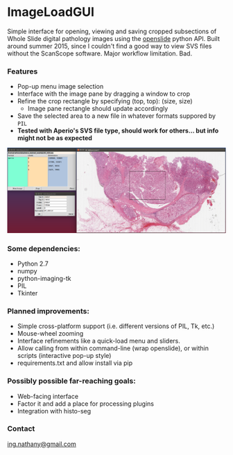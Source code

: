 # ImageLoadGUI

Simple interface for opening, viewing and saving cropped subsections of Whole Slide digital pathology images using the [openslide](openslide.org) python API. Built around summer 2015, since I couldn't find a good way to view SVS files without the ScanScope software. Major workflow limitation. Bad. 


### Features
* Pop-up menu image selection
* Interface with the image pane by dragging a window to crop
* Refine the crop rectangle by specifying (top, top): (size, size)
    * Image pane rectangle should update accordingly
* Save the selected area to a new file in whatever formats suppored by `PIL`
* **Tested with Aperio's SVS file type, should work for others... but info might not be as expected**

![Screenshot][ss]


### Some dependencies:

* Python 2.7
* numpy
* python-imaging-tk
* PIL
* Tkinter

### Planned improvements:

* Simple cross-platform support (i.e. different versions of PIL, Tk, etc.)
* Mouse-wheel zooming
* Interface refinements like a quick-load menu and sliders. 
* Allow calling from within command-line (wrap openslide), or within scripts (interactive pop-up style)
* requirements.txt and allow install via pip

### Possibly possible far-reaching goals:

* Web-facing interface
* Factor it and add a place for processing plugins
* Integration with histo-seg


### Contact
ing.nathany@gmail.com


[ss]: https://github.com/nathanin/imageLoadGUI/blob/master/screenshot.png

